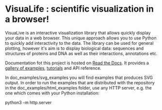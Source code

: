 # VisuaLife : scientific visualization in a browser!

VisuaLive is an interactive visualization library that allows quickly display your data in a web browser.
This unique approach allows you to use Python to quickly add interactivity to the data. The library can be used
for general plotting, however it's aim is to display biological data: sequences and structures of proteins and DNA
as well as their interactions, annotations etc. 

Documentation fot this project is hosted on [Read the Docs](https://visualife.readthedocs.io/en/latest/index.html).
It provides a [gallery of examples](https://visualife.readthedocs.io/en/latest/doc/examples_gallery.html), 
[tutorials](https://visualife.readthedocs.io/en/latest/doc/tutorials.html) and API reference.

In doc_examples/svg_examples you will find examples that produces SVG output. 
In order to run the examples that are distributed with the repository in the doc_examples/html_examples folder,
use any HTTP server, e.g. the one which comes with your Python installation:

python3 -m http.server

